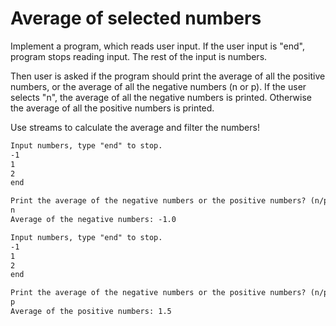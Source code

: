 
# Average of selected numbers

Implement a program, which reads user input. If the user input is "end", program stops reading input. The rest of the input is numbers.

Then user is asked if the program should print the average of all the positive numbers, or the average of all the negative numbers (n or p). If the user selects "n", the average of all the negative numbers is printed. Otherwise the average of all the positive numbers is printed.

Use streams to calculate the average and filter the numbers!

```markdown
Input numbers, type "end" to stop.
-1
1
2
end

Print the average of the negative numbers or the positive numbers? (n/p)
n
Average of the negative numbers: -1.0
```

```markdown
Input numbers, type "end" to stop.
-1
1
2
end

Print the average of the negative numbers or the positive numbers? (n/p)
p
Average of the positive numbers: 1.5
```
